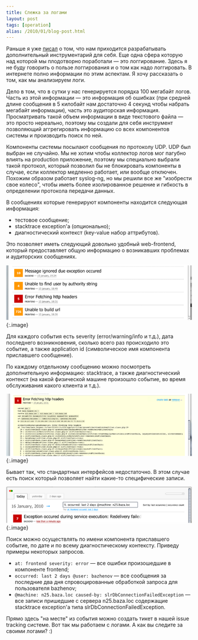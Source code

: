 ```yaml
---
title: Слежка за логами
layout: post
tags: [operation]
alias: /2010/01/blog-post.html
---
```

Раньше я уже [писал][ref-groovy-shell] о том, что нам приходится разрабатывать дополнительный инструментарий для себя. Еще одна сфера которую над которой мы плодотворно поработали — это логгирование. Здесь я не буду говорить о пользе логгирования и о том как надо логгировать. В интернете полно информации по этим аспектам. Я хочу рассказать о том, как мы анализируем логи.

Дело в том, что в сутки у нас генерируется порядка 100 мегабайт логов. Часть из этой информации — это информация об ошибках (при средней длине сообщения в 5 килобайт нам достаточно 4 секунд чтобы набрать мегабайт информации), часть это аудиторская информация. Просматривать такой объем информации в виде текстового файла — это просто нереально, поэтому мы создали для себя инструмент позволяющий аггрегировать информацию со всех компонентов системы и производить поиск по ней.

Компоненты системы посылают сообщения по протоколу UDP. UDP был выбран не случайно. Мы не хотим чтобы коллектор логов мог пагубно влиять на production приложение, поэтому мы специально выбрали такой протокол, который позволил бы не блокировать компоненты в случае, если коллектор медленно работает, или вообще отключен. Похожим образом работает syslog-ng, но мы решили все же "изобрести свое колесо", чтобы иметь более изолированное решение и гибкость в определении протокола передачи данных.

В сообщениях которые генерируют компоненты находится следующая информация:

* тестовое сообщение;
* stacktrace exception'а (опционально);
* диагностический контекст (key-value набор аттрибутов).

Это позволяет иметь следующий довольно удобный web-frontend, который предоставляет общую информацию о возникавших проблемах и аудиторских сообщениях.

![Figure 1](/images/logwatcher/fig1.png)
{:.image}

Для каждого события есть severity (error/warning/info и т.д.), дата последнего возникновения, сколько всего раз происходило это событие, а также application id (символическое имя компонента приславшего сообщение).

По каждому отдельному сообщению можно посмотреть дополнительную информацию: stacktrace, а также диагностический контекст (на какой физической машине произошло событие, во время обслуживания какого клиента и т.д.).

![Figure 2](/images/logwatcher/fig2.png)
{:.image}

Бывает так, что стандартных интерфейсов недостаточно. В этом случае есть поиск который позволяет найти какие-то специфические записи.

![Figure 3](/images/logwatcher/fig3.png)
{:.image}

Поиск можно осуществлять по имени компонента приславшего событие, по дате и по всему диагностическому контексту. Приведу примеры некоторых запросов.

* `at: frontend severity: error` — все ошибки произошедшие в компоненте frontend;
* `occurred: last 2 days @user: bazhenov` — все сообщения за последние два дня спровоцированные обработкой запроса для пользователя bazhenov;
* `@machine: n25.baza.loc caused-by: slrDbConnectionFailedException` — все записи пришедшие с сервера n25.baza.loc содержащие stacktrace exception'а типа slrDbConnectionFailedException.

Прямо здесь "на месте" из события можно создать тикет в нашей issue tracking системе. Вот так мы работаем с логами. А как вы следите за своими логами? :)

[ref-groovy-shell]: /blog/2009/04/23/groovy-remote-shell.html